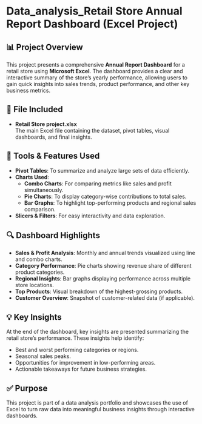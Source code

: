 # Data_analysis_Retail Store Annual Report Dashboard (Excel Project)

## 📊 Project Overview

This project presents a comprehensive **Annual Report Dashboard** for a retail store using **Microsoft Excel**. The dashboard provides a clear and interactive summary of the store’s yearly performance, allowing users to gain quick insights into sales trends, product performance, and other key business metrics.

## 📁 File Included

- **Retail Store project.xlsx**  
  The main Excel file containing the dataset, pivot tables, visual dashboards, and final insights.

## 🧰 Tools & Features Used

- **Pivot Tables**: To summarize and analyze large sets of data efficiently.
- **Charts Used**:
  - **Combo Charts**: For comparing metrics like sales and profit simultaneously.
  - **Pie Charts**: To display category-wise contributions to total sales.
  - **Bar Graphs**: To highlight top-performing products and regional sales comparison.
- **Slicers & Filters**: For easy interactivity and data exploration.

## 🔍 Dashboard Highlights

- **Sales & Profit Analysis**: Monthly and annual trends visualized using line and combo charts.
- **Category Performance**: Pie charts showing revenue share of different product categories.
- **Regional Insights**: Bar graphs displaying performance across multiple store locations.
- **Top Products**: Visual breakdown of the highest-grossing products.
- **Customer Overview**: Snapshot of customer-related data (if applicable).

## 💡 Key Insights

At the end of the dashboard, key insights are presented summarizing the retail store’s performance. These insights help identify:

- Best and worst performing categories or regions.
- Seasonal sales peaks.
- Opportunities for improvement in low-performing areas.
- Actionable takeaways for future business strategies.

## ✅ Purpose

This project is part of a data analysis portfolio and showcases the use of Excel to turn raw data into meaningful business insights through interactive dashboards.


